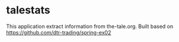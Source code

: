 talestats
===========

This application extract information from the-tale.org.
Built based on https://github.com/dtr-trading/spring-ex02
